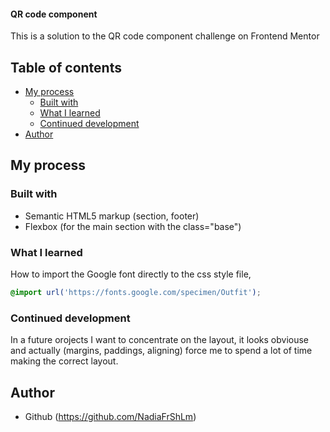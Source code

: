 #### QR code component

This is a solution to the QR code component challenge on Frontend Mentor

## Table of contents

- [My process](#my-process)
  - [Built with](#built-with)
  - [What I learned](#what-i-learned)
  - [Continued development](#continued-development)
- [Author](#author)

## My process

### Built with

- Semantic HTML5 markup (section, footer)
- Flexbox (for the main section with the class="base")

### What I learned

How to import the Google font directly to the css style file,

```css
@import url('https://fonts.google.com/specimen/Outfit');
```

### Continued development

In a future orojects I want to concentrate on the layout, it looks obviouse and actually (margins, paddings, aligning) force me to spend a lot of time making the correct layout.

## Author

- Github (https://github.com/NadiaFrShLm)
